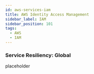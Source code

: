 ```yaml
---
id: aws-services-iam
title: AWS Identity Access Management
sidebar_label: IAM
sidebar_position: 101
tags:
  - AWS
  - IAM
---
```


### Service Resiliency: **Global**

placeholder
